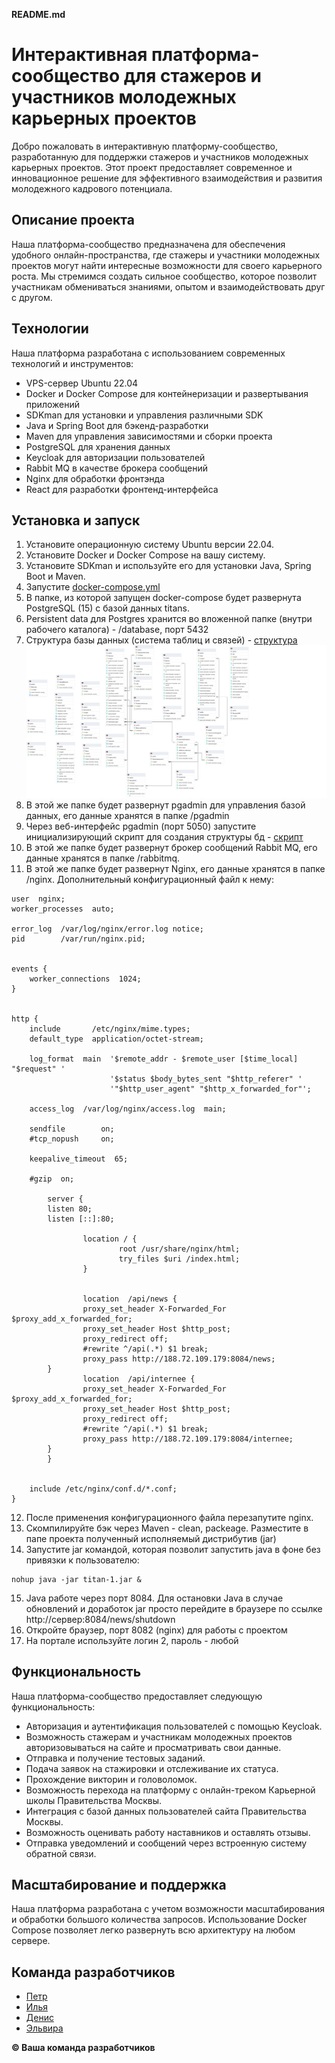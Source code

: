 **README.md**

# Интерактивная платформа-сообщество для стажеров и участников молодежных карьерных проектов

Добро пожаловать в интерактивную платформу-сообщество, разработанную для поддержки стажеров и участников молодежных карьерных проектов. Этот проект предоставляет современное и инновационное решение для эффективного взаимодействия и развития молодежного кадрового потенциала.

## Описание проекта

Наша платформа-сообщество предназначена для обеспечения удобного онлайн-пространства, где стажеры и участники молодежных проектов могут найти интересные возможности для своего карьерного роста. Мы стремимся создать сильное сообщество, которое позволит участникам обмениваться знаниями, опытом и взаимодействовать друг с другом.

## Технологии

Наша платформа разработана с использованием современных технологий и инструментов:

- VPS-сервер Ubuntu 22.04
- Docker и Docker Compose для контейнеризации и развертывания приложений
- SDKman для установки и управления различными SDK
- Java и Spring Boot для бэкенд-разработки
- Maven для управления зависимостями и сборки проекта
- PostgreSQL для хранения данных
- Keycloak для авторизации пользователей
- Rabbit MQ в качестве брокера сообщений
- Nginx для обработки фронтэнда
- React для разработки фронтенд-интерфейса

## Установка и запуск

1. Установите операционную систему Ubuntu версии 22.04.
2. Установите Docker и Docker Compose на вашу систему.
3. Установите SDKman и используйте его для установки Java, Spring Boot и Maven.
4. Запустите [docker-compose.yml](https://github.com/LikeKugi/Tech-titan/blob/back/src/main/resources/docker-compose.yml) 
5. В папке, из которой запущен docker-compose будет развернута PostgreSQL (15) с базой данных titans.
6. Persistent data для Postgres хранится во вложенной папке (внутри рабочего каталога) - /database, порт 5432
7. Структура базы данных (система таблиц и связей) - [структура](https://github.com/LikeKugi/Tech-titan/blob/back/src/main/resources/titan.pgerd.png)
![структура](https://github.com/LikeKugi/Tech-titan/blob/back/src/main/resources/titan.pgerd.png)
8. В этой же папке будет развернут pgadmin для управления базой данных, его данные хранятся в папке /pgadmin
9. Через веб-интерфейс pgadmin (порт 5050) запустите инициализирующий скрипт для создания структуры бд - [скрипт](https://github.com/LikeKugi/Tech-titan/blob/back/src/main/resources/titanInitialScript.sql) 
10. В этой же папке будет развернут брокер сообщений Rabbit MQ, его данные хранятся в папке /rabbitmq.
11. В этой же папке будет развернут Nginx, его данные хранятся в папке /nginx. Дополнительный конфигурационный файл к нему:
```
user  nginx;
worker_processes  auto;

error_log  /var/log/nginx/error.log notice;
pid        /var/run/nginx.pid;


events {
    worker_connections  1024;
}


http {
    include       /etc/nginx/mime.types;
    default_type  application/octet-stream;

    log_format  main  '$remote_addr - $remote_user [$time_local] "$request" '
                      '$status $body_bytes_sent "$http_referer" '
                      '"$http_user_agent" "$http_x_forwarded_for"';

    access_log  /var/log/nginx/access.log  main;

    sendfile        on;
    #tcp_nopush     on;

    keepalive_timeout  65;

    #gzip  on;

        server {
        listen 80;
        listen [::]:80;

                location / {
                        root /usr/share/nginx/html;
                        try_files $uri /index.html;
                }


                location  /api/news {
                proxy_set_header X-Forwarded_For $proxy_add_x_forwarded_for;
                proxy_set_header Host $http_post;
                proxy_redirect off;
                #rewrite ^/api(.*) $1 break;
                proxy_pass http://188.72.109.179:8084/news;
        }
                location  /api/internee {
                proxy_set_header X-Forwarded_For $proxy_add_x_forwarded_for;
                proxy_set_header Host $http_post;
                proxy_redirect off;
                #rewrite ^/api(.*) $1 break;
                proxy_pass http://188.72.109.179:8084/internee;
        }
        }


    include /etc/nginx/conf.d/*.conf;
}
```
12. После применения конфигурационного файла перезапутите nginx.
13. Скомпилируйте бэк через Maven - clean, packeage. Разместите в папе проекта полученный исполняемый дистрибутив (jar)
14. Запустите jar командой, которая позволит запустить java в фоне без привязки к пользователю:
```
nohup java -jar titan-1.jar &
```
15. Java работе через порт 8084. Для остановки Java в случае обновлений и доработок jar просто перейдите в браузере по ссылке http://сервер:8084/news/shutdown
18. Откройте браузер, порт 8082 (nginx) для работы с проектом
19. На портале используйте логин 2, пароль - любой

## Функциональность

Наша платформа-сообщество предоставляет следующую функциональность:

- Авторизация и аутентификация пользователей с помощью Keycloak.
- Возможность стажерам и участникам молодежных проектов авторизовываться на сайте и просматривать свои данные.
- Отправка и получение тестовых заданий.
- Подача заявок на стажировки и отслеживание их статуса.
- Прохождение викторин и головоломок.
- Возможность перехода на платформу с онлайн-треком Карьерной школы Правительства Москвы.
- Интеграция с базой данных пользователей сайта Правительства Москвы.
- Возможность оценивать работу наставников и оставлять отзывы.
- Отправка уведомлений и сообщений через встроенную систему обратной связи.

## Масштабирование и поддержка

Наша платформа разработана с учетом возможности масштабирования и обработки большого количества запросов. Использование Docker Compose позволяет легко развернуть всю архитектуру на любом сервере.

## Команда разработчиков

- [Петр](https://github.com/Frenchfan)
- [Илья](https://github.com/LikeKugi)
- [Денис](https://github.com/frontsteron)
- [Эльвира](https://github.com/ElviraAsadullina)

**© Ваша команда разработчиков**
